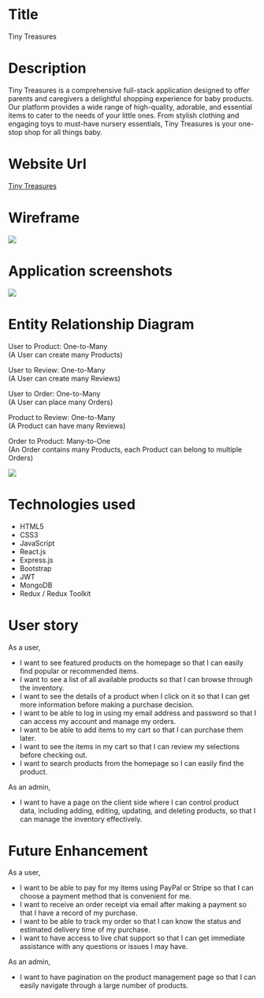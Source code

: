 # Title

Tiny Treasures

# Description

Tiny Treasures is a comprehensive full-stack application designed to offer parents and caregivers a delightful shopping experience for baby products. Our platform provides a wide range of high-quality, adorable, and essential items to cater to the needs of your little ones. From stylish clothing and engaging toys to must-have nursery essentials, Tiny Treasures is your one-stop shop for all things baby.

# Website Url

[Tiny Treasures](https://tiny-treasures-zala.onrender.com/)

# Wireframe

![](frontend/public/images/wireframe.png)

# Application screenshots

![](frontend/public/images/appscreenshots.png)

# Entity Relationship Diagram

User to Product: One-to-Many<br/>
(A User can create many Products)

User to Review: One-to-Many<br/>
(A User can create many Reviews)

User to Order: One-to-Many<br/>
(A User can place many Orders)

Product to Review: One-to-Many<br/>
(A Product can have many Reviews)

Order to Product: Many-to-One<br/>
(An Order contains many Products, each Product can belong to multiple Orders)

![](frontend/public/images/update-erd.png)

# Technologies used

- HTML5
- CSS3
- JavaScript
- React.js
- Express.js
- Bootstrap
- JWT
- MongoDB
- Redux / Redux Toolkit

# User story

As a user,

- I want to see featured products on the homepage so that I can easily find popular or recommended items.
- I want to see a list of all available products so that I can browse through the inventory.
- I want to see the details of a product when I click on it so that I can get more information before making a purchase decision.
- I want to be able to log in using my email address and password so that I can access my account and manage my orders.
- I want to be able to add items to my cart so that I can purchase them later.
- I want to see the items in my cart so that I can review my selections before checking out.
- I want to search products from the homepage so I can easily find the product.

As an admin,

- I want to have a page on the client side where I can control product data, including adding, editing, updating, and deleting products, so that I can manage the inventory effectively.

# Future Enhancement

As a user,

- I want to be able to pay for my items using PayPal or Stripe so that I can choose a payment method that is convenient for me.
- I want to receive an order receipt via email after making a payment so that I have a record of my purchase.
- I want to be able to track my order so that I can know the status and estimated delivery time of my purchase.
- I want to have access to live chat support so that I can get immediate assistance with any questions or issues I may have.

As an admin,

- I want to have pagination on the product management page so that I can easily navigate through a large number of products.
